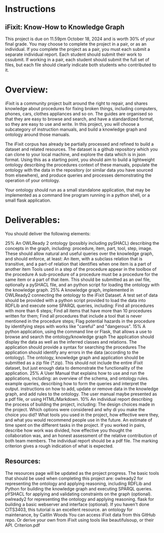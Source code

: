 # Instructions
## iFixit: Know-How to Knowledge Graph
This project is due on 11.59pm October 18, 2024 and is worth 30% of your final grade. You may choose to complete the project in a pair, or as an individual. If you complete the project as a pair, you must each submit a separate individual report. Each student should submit their work to cssubmit. If working in a pair, each student should submit the full set of files, but each file should clearly indicate both students who contributed to it.

# Overview:
iFixit is a community project built around the right to repair, and shares knowledge about procedures for fixing broken things, including computers, phones, cars, clothes appliances and so on. The guides are organised so that they are easy to browse and search, and have a standardized format, so they are easy to use and write. In this project, you will choose a subcategory of instruction manuals, and build a knowledge graph and ontology around those manuals.

The iFixit corpus has already be partially processed and refined to build a dataset and related resources. The dataset is a github repository  which you can clone to your local machine, and explore the data which is in json format. Using this as a starting point, you should aim to build a lightweight ontology describing the procedures context of these manuals, populate the ontology with the data in the repository (or similar data you have sourced from elsewhere), and produce queries and processes demonstrating the operation of your ontology.

Your ontology should run as a small standalone application, that may be implemented as a command line program running in a python shell, or a small flask application.  

# Deliverables:
You should deliver the following elements:

25% An OWLReady 2 ontology (possibly including pySHACL) describing the concepts in the graph, including: procedure, item, part, tool, step, image. These should allow natural and useful queries over the knowledge graph, and should enforce, at least:
An item, with a subclass relation that is transitive, and a part-of relation that identifies when one item is a part of another item 
Tools used in a step of the procedure appear in the toolbox of the procedure
A sub-procedure of a procedure must be a procedure for the same item or a part of that item.
This should be submitted as an owl file, optionally a pySHACL file, and an python script for loading the ontology with the knowledge graph.
25% A knowledge graph, implemented in OWLReady2 connecting the ontology to the iFixit Dataset. A test set of data should be provided with a python script provided to load the data into RDFLib and execute some SPARQL queries, including:
Find all procedures with more than 6 steps;
Find all items that have more than 10 procedures written for them;
Find all procedures that include a tool that is never mentioned in the procedure steps;
Flag potential hazards in the procedure by identifying steps with works like "careful" and "dangerous". 
15% A python application, using the command line or Flask, that allows a use to browse and search the ontology/knowledge graph
The application should display the data as well as the inferred classes and relations.
The application should provide a syntax for searching the procedures
The application should identify any errors in the data (according to the ontology).
The ontology, knowledge graph and application should be submitted as a zip file (*.zip). This should not include the entire iFixit dataset, but just enough data to demonstrate the functionality of the application.
25% A User Manual that explains how to use and run the applications, including: 
an overview of the schema, and ontology rules.
example queries, describing how to form the queries and interpret the output.
instructions on how to add, update or remove data in the knowledge graph, and add rules to the ontology.
The user manual maybe presented as a pdf file, or using HTML/Markdown. 
10% An individual report describing the process of building the project, including:
The design choices made in the project. Which options were considered and why di you make the choice you did?
What tools you used in the project, how effective were they, and what you would recommend people use in the future.
An estimate of time spent on the different tasks in the project.
If you worked in pairs, describe how work was divided, how effective you thought the collaboration was, and an honest assessment of the relative contribution of both team members.
The individual report should be a pdf file.
The marking criterion gives a rough indication of what is expected.


## Resources:
The resources page will be updated as the project progress. The basic tools that should be used when completing this project are:
owlready2 for representing the ontology and applying reasoning, including RDFLib and Python for building the knowledge graph and executing SPARQL queries.
pYSHACL for applying and validating constraints on the graph (optional).
owlready2 for representing the ontology and applying reasoning.
flask for building a basic webserver and interface (optional). If you haven't done CITS3403, this tutorial is an excellent resource.
an ontology for maintenance, by Caitlin Woods
You can access iFixit data from this GitHub repo. Or derive your own from iFixit using tools like beautifulsoup, or their API.
Criterion.pdf
